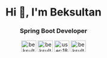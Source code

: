 <h1 align="center">Hi 👋, I'm Beksultan</h1>
<h3 align="center">Spring Boot Developer</h3>

<p align="center">
<a href="https://dev.to/beksultandev" target="blank"><img align="center" src="https://raw.githubusercontent.com/rahuldkjain/github-profile-readme-generator/master/src/images/icons/Social/devto.svg" alt="beksultandev" height="30" width="40" /></a>
<a href="https://linkedin.com/in/beksultandev" target="blank"><img align="center" src="https://raw.githubusercontent.com/rahuldkjain/github-profile-readme-generator/master/src/images/icons/Social/linked-in-alt.svg" alt="beksultandev" height="30" width="40" /></a>
<a href="https://stackoverflow.com/users/user:18526553" target="blank"><img align="center" src="https://raw.githubusercontent.com/rahuldkjain/github-profile-readme-generator/master/src/images/icons/Social/stack-overflow.svg" alt="user:18526553" height="30" width="40" /></a>
<a href="https://www.leetcode.com/beksultancoder" target="blank"><img align="center" src="https://raw.githubusercontent.com/rahuldkjain/github-profile-readme-generator/master/src/images/icons/Social/leet-code.svg" alt="beksultancoder" height="30" width="40" /></a>
</p>



